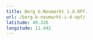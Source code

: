 ```yaml
---
title: Berg b.Neumarkt i.d.OPf.
url: /berg-b-neumarkt-i-d-opf/
latitude: 49.326
longitude: 11.442
---
```

